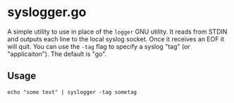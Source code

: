 # syslogger.go

A simple utility to use in place of the `logger` GNU utility. It reads from
STDIN and outputs each line to the local syslog socket. Once it receives an EOF
it will quit. You can use the `-tag` flag to specify a syslog "tag" (or
"applicaiton"). The default is "go".

## Usage
```
echo "some text" | syslogger -tag sometag
```
